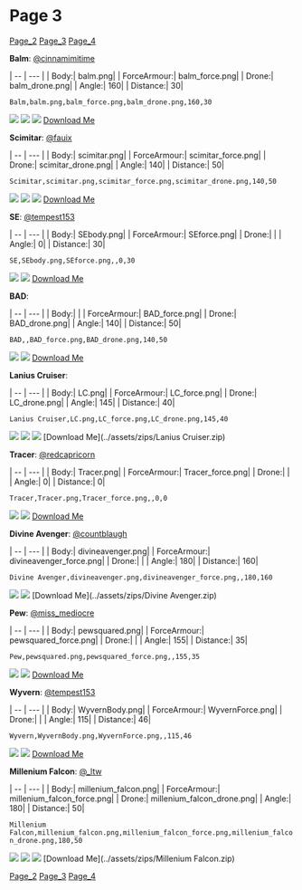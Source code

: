 # Page 3
[Page_2](./Page_2.md)
[Page_3](./Page_3.md)
[Page_4](./Page_4.md)

**Balm**: [@cinnamimitime](https://discord.com/users/161502244284530688)

| -- | --- | 
| Body:| balm.png| 
| ForceArmour:| balm_force.png| 
| Drone:| balm_drone.png| 
| Angle:| 160| 
| Distance:| 30| 

`Balm,balm.png,balm_force.png,balm_drone.png,160,30`

![](../custom_skins/balm.png)
![](../custom_skins/balm_force.png)
![](../custom_skins/balm_drone.png)
[Download Me](../assets/zips/Balm.zip)


**Scimitar**: [@fauix](https://discord.com/users/120018768477945856)

| -- | --- | 
| Body:| scimitar.png| 
| ForceArmour:| scimitar_force.png| 
| Drone:| scimitar_drone.png| 
| Angle:| 140| 
| Distance:| 50| 

`Scimitar,scimitar.png,scimitar_force.png,scimitar_drone.png,140,50`

![](../custom_skins/scimitar.png)
![](../custom_skins/scimitar_force.png)
![](../custom_skins/scimitar_drone.png)
[Download Me](../assets/zips/Scimitar.zip)


**SE**: [@tempest153](https://discord.com/users/872292077852061736)

| -- | --- | 
| Body:| SEbody.png| 
| ForceArmour:| SEforce.png| 
| Drone:| | 
| Angle:| 0| 
| Distance:| 30| 

`SE,SEbody.png,SEforce.png,,0,30`

![](../custom_skins/SEbody.png)
![](../custom_skins/SEforce.png)
[Download Me](../assets/zips/SE.zip)


**BAD**: 

| -- | --- | 
| Body:| | 
| ForceArmour:| BAD_force.png| 
| Drone:| BAD_drone.png| 
| Angle:| 140| 
| Distance:| 50| 

`BAD,,BAD_force.png,BAD_drone.png,140,50`

![](../custom_skins/BAD_force.png)
![](../custom_skins/BAD_drone.png)
[Download Me](../assets/zips/BAD.zip)


**Lanius Cruiser**: 

| -- | --- | 
| Body:| LC.png| 
| ForceArmour:| LC_force.png| 
| Drone:| LC_drone.png| 
| Angle:| 145| 
| Distance:| 40| 

`Lanius Cruiser,LC.png,LC_force.png,LC_drone.png,145,40`

![](../custom_skins/LC.png)
![](../custom_skins/LC_force.png)
![](../custom_skins/LC_drone.png)
[Download Me](../assets/zips/Lanius Cruiser.zip)


**Tracer**: [@redcapricorn](https://discord.com/users/889494386721841173)

| -- | --- | 
| Body:| Tracer.png| 
| ForceArmour:| Tracer_force.png| 
| Drone:| | 
| Angle:| 0| 
| Distance:| 0| 

`Tracer,Tracer.png,Tracer_force.png,,0,0`

![](../custom_skins/Tracer.png)
![](../custom_skins/Tracer_force.png)
[Download Me](../assets/zips/Tracer.zip)


**Divine Avenger**: [@countblaugh](https://discord.com/users/208701691279704066)

| -- | --- | 
| Body:| divineavenger.png| 
| ForceArmour:| divineavenger_force.png| 
| Drone:| | 
| Angle:| 180| 
| Distance:| 160| 

`Divine Avenger,divineavenger.png,divineavenger_force.png,,180,160`

![](../custom_skins/divineavenger.png)
![](../custom_skins/divineavenger_force.png)
[Download Me](../assets/zips/Divine Avenger.zip)


**Pew**: [@miss_mediocre](https://discord.com/users/251735592734425088)

| -- | --- | 
| Body:| pewsquared.png| 
| ForceArmour:| pewsquared_force.png| 
| Drone:| | 
| Angle:| 155| 
| Distance:| 35| 

`Pew,pewsquared.png,pewsquared_force.png,,155,35`

![](../custom_skins/pewsquared.png)
![](../custom_skins/pewsquared_force.png)
[Download Me](../assets/zips/Pew.zip)


**Wyvern**: [@tempest153](https://discord.com/users/872292077852061736)

| -- | --- | 
| Body:| WyvernBody.png| 
| ForceArmour:| WyvernForce.png| 
| Drone:| | 
| Angle:| 115| 
| Distance:| 46| 

`Wyvern,WyvernBody.png,WyvernForce.png,,115,46`

![](../custom_skins/WyvernBody.png)
![](../custom_skins/WyvernForce.png)
[Download Me](../assets/zips/Wyvern.zip)


**Millenium Falcon**: [@_ltw](https://discord.com/users/268931190667476998)

| -- | --- | 
| Body:| millenium_falcon.png| 
| ForceArmour:| millenium_falcon_force.png| 
| Drone:| millenium_falcon_drone.png| 
| Angle:| 180| 
| Distance:| 50| 

`Millenium Falcon,millenium_falcon.png,millenium_falcon_force.png,millenium_falcon_drone.png,180,50`

![](../custom_skins/millenium_falcon.png)
![](../custom_skins/millenium_falcon_force.png)
![](../custom_skins/millenium_falcon_drone.png)
[Download Me](../assets/zips/Millenium Falcon.zip)

[Page_2](./Page_2.md)
[Page_3](./Page_3.md)
[Page_4](./Page_4.md)
